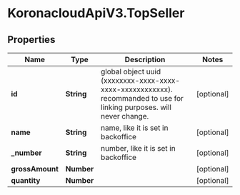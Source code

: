 # KoronacloudApiV3.TopSeller

## Properties
Name | Type | Description | Notes
------------ | ------------- | ------------- | -------------
**id** | **String** | global object uuid (xxxxxxxx-xxxx-xxxx-xxxx-xxxxxxxxxxxx). recommanded to use for linking purposes. will never change. | [optional] 
**name** | **String** | name, like it is set in backoffice | [optional] 
**_number** | **String** | number, like it is set in backoffice | [optional] 
**grossAmount** | **Number** |  | [optional] 
**quantity** | **Number** |  | [optional] 


